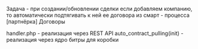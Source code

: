 Задача - при создании/обновлении сделки если добавляем компанию, то автоматически подтягивать к ней ее договора из смарт - процесса [партнёрка] Договоры

handler.php - реализация через REST API
auto_contract_pulling(init) - реализация через ядро битры для коробки
